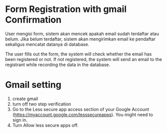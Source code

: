 # Form Registration with gmail Confirmation
 User mengisi form, sistem akan mencek apakah email sudah terdaftar atau belum.  Jika belum terdaftar, sistem akan mengirimkan email ke pendaftar sekaligus mencatat datanya di database.
 
 The user fills out the form, the system will check whether the email has been registered or not. If not registered, the system will send an email to the registrant while recording the data in the database.

# Gmail setting
1. create gmail
2. turn off two step verification
3. Go to the Less secure app access section of your Google Account (https://myaccount.google.com/lesssecureapps). You might need to sign in.
4. Turn Allow less secure apps off.

 

